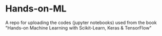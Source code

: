 # Hands-on-ML
A repo for uploading the codes (jupyter notebooks) used from the book "Hands-on Machine Learning with Scikit-Learn, Keras &amp; TensorFlow"
